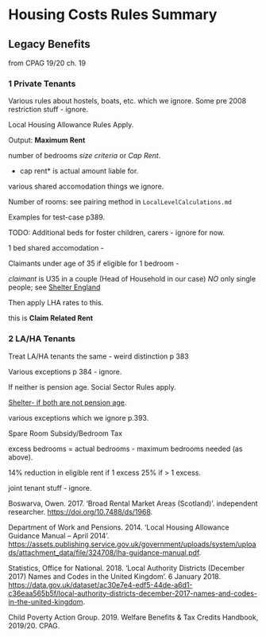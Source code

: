 # Housing Costs Rules Summary

## Legacy Benefits

from CPAG 19/20 ch. 19

### 1 Private Tenants

Various rules about hostels, boats, etc. which we ignore.
Some pre 2008 restriction stuff - ignore.

Local Housing Allowance Rules Apply.

Output: **Maximum Rent** 

number of bedrooms *size criteria* or *Cap Rent*. 
* cap rent* is actual amount liable for.

various shared accomodation things we ignore.

Number of rooms: see pairing method in `LocalLevelCalculations.md` 

Examples for test-case p389. 

TODO: Additional beds for foster children, carers - ignore for now.

1 bed shared accomodation - 

Claimants under age of 35 if eligible for 1 bedroom - 

*claimant* is U35 in a couple (Head of Household in our case) *NO* only single people; see [Shelter England](https://england.shelter.org.uk/housing_advice/benefits/local_housing_allowance_lha_for_private_renters)

Then apply LHA rates to this.

this is **Claim Related Rent** 

### 2 LA/HA Tenants

Treat LA/HA tenants the same - weird distinction p 383

Various exceptions p 384 - ignore.

If neither is pension age. Social Sector Rules apply.

[Shelter- if both are not pension age](https://england.shelter.org.uk/housing_advice/benefits/how_to_deal_with_the_bedroom_tax).

various exceptions which we ignore p.393.

Spare Room Subsidy/Bedroom Tax

excess bedrooms = actual bedrooms - maximum bedrooms needed (as above).

14% reduction in eligible rent if 1 excess
25% if > 1 excess.

joint tenant stuff - ignore.


Boswarva, Owen. 2017. ‘Broad Rental Market Areas (Scotland)’. independent researcher. https://doi.org/10.7488/ds/1968.

Department of Work and Pensions. 2014. ‘Local Housing Allowance Guidance Manual – April 2014’. https://assets.publishing.service.gov.uk/government/uploads/system/uploads/attachment_data/file/324708/lha-guidance-manual.pdf.

Statistics, Office for National. 2018. ‘Local Authority Districts (December 2017) Names and Codes in the United Kingdom’. 6 January 2018. https://data.gov.uk/dataset/ac30e7e4-edf5-44de-a6d1-c36eaa565b5f/local-authority-districts-december-2017-names-and-codes-in-the-united-kingdom.

Child Poverty Action Group. 2019. Welfare Benefits & Tax Credits Handbook, 2019/20. CPAG.
